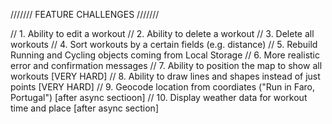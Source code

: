 /////// FEATURE CHALLENGES ///////

// 1. Ability to edit a workout
// 2. Ability to delete a workout
// 3. Delete all workouts
// 4. Sort workouts by a certain fields (e.g. distance)
// 5. Rebuild Running and Cycling objects coming from Local Storage
// 6. More realistic error and confirmation messages
// 7. Ability to position the map to show all workouts [VERY HARD]
// 8. Ability to draw lines and shapes instead of just points [VERY HARD]
// 9. Geocode location from coordiates ("Run in Faro, Portugal") [after async sectioon]
// 10. Display weather data for workout time and place [after async section]

